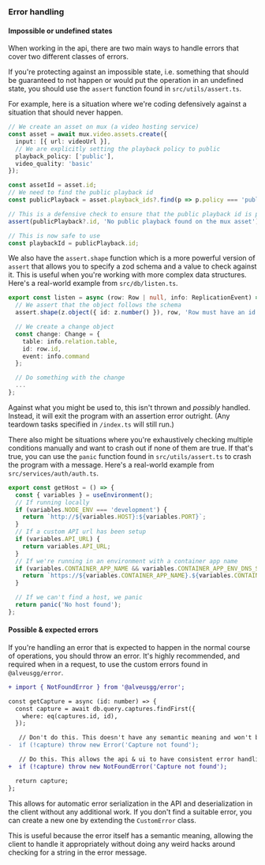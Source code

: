 ### Error handling

#### Impossible or undefined states

When working in the api, there are two main ways to handle errors that cover two different classes of errors.

If you're protecting against an impossible state, i.e. something that should be guaranteed to not happen or would put the operation in an undefined state, you should use the `assert` function found in `src/utils/assert.ts`.

For example, here is a situation where we're coding defensively against a situation that should never happen.

```ts
// We create an asset on mux (a video hosting service)
const asset = await mux.video.assets.create({
  input: [{ url: videoUrl }],
  // We are explicitly setting the playback policy to public
  playback_policy: ['public'],
  video_quality: 'basic'
});

const assetId = asset.id;
// We need to find the public playback id
const publicPlayback = asset.playback_ids?.find(p => p.policy === 'public');

// This is a defensive check to ensure that the public playback id is present. It should always be, but you never know.
assert(publicPlayback?.id, 'No public playback found on the mux asset');

// This is now safe to use
const playbackId = publicPlayback.id;
```

We also have the `assert.shape` function which is a more powerful version of `assert` that allows you to specify a zod schema and a value to check against it. This is useful when you're working with more complex data structures. Here's a real-world example from `src/db/listen.ts`.

```ts
export const listen = async (row: Row | null, info: ReplicationEvent) => {
  // We assert that the object follows the schema
  assert.shape(z.object({ id: z.number() }), row, 'Row must have an id');

  // We create a change object
  const change: Change = {
    table: info.relation.table,
    id: row.id,
    event: info.command
  };

  // Do something with the change
  ...
};
```

Against what you might be used to, this isn't thrown and _possibly_ handled. Instead, it will exit the program with an assertion error outright. (Any teardown tasks specified in `/index.ts` will still run.)

There also might be situations where you're exhaustively checking multiple conditions manually and want to crash out if none of them are true. If that's true, you can use the `panic` function found in `src/utils/assert.ts` to crash the program with a message. Here's a real-world example from `src/services/auth/auth.ts`.

```ts
export const getHost = () => {
  const { variables } = useEnvironment();
  // If running locally
  if (variables.NODE_ENV === 'development') {
    return `http://${variables.HOST}:${variables.PORT}`;
  }
  // If a custom API url has been setup
  if (variables.API_URL) {
    return variables.API_URL;
  }
  // If we're running in an environment with a container app name
  if (variables.CONTAINER_APP_NAME && variables.CONTAINER_APP_ENV_DNS_SUFFIX) {
    return `https://${variables.CONTAINER_APP_NAME}.${variables.CONTAINER_APP_ENV_DNS_SUFFIX}`;
  }

  // If we can't find a host, we panic
  return panic('No host found');
};
```

#### Possible & expected errors

If you're handling an error that is expected to happen in the normal course of operations, you should throw an error. It's highly recommended, and required when in a request, to use the custom errors found in `@alveusgg/error`.

```diff
+ import { NotFoundError } from '@alveusgg/error';

const getCapture = async (id: number) => {
  const capture = await db.query.captures.findFirst({
    where: eq(captures.id, id),
  });

   // Don't do this. This doesn't have any semantic meaning and won't be automatically serialized.
-  if (!capture) throw new Error('Capture not found');

   // Do this. This allows the api & ui to have consistent error handling.
+  if (!capture) throw new NotFoundError('Capture not found');

  return capture;
};
```

This allows for automatic error serialization in the API and deserialization in the client without any additional work. If you don't find a suitable error, you can create a new one by extending the `CustomError` class.

This is useful because the error itself has a semantic meaning, allowing the client to handle it appropriately without doing any weird hacks around checking for a string in the error message.
